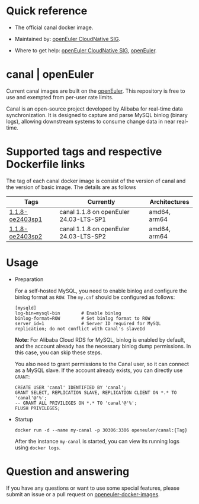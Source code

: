 
# Quick reference

- The official canal docker image.

- Maintained by: [openEuler CloudNative SIG](https://gitee.com/openeuler/cloudnative).

- Where to get help: [openEuler CloudNative SIG](https://gitee.com/openeuler/cloudnative), [openEuler](https://gitee.com/openeuler/community).
# canal | openEuler
Current canal images are built on the [openEuler](https://repo.openeuler.org/). This repository is free to use and exempted from per-user rate limits.

Canal is an open-source project developed by Alibaba for real-time data synchronization. It is designed to capture and parse MySQL binlog (binary logs), allowing downstream systems to consume change data in near real-time.

# Supported tags and respective Dockerfile links
The tag of each canal docker image is consist of the version of canal and the version of basic image. The details are as follows

| Tags                                                                                                                           | Currently                              | Architectures |
|--------------------------------------------------------------------------------------------------------------------------------|----------------------------------------|---------------|
| [1.1.8-oe2403sp1](https://gitee.com/openeuler/openeuler-docker-images/blob/master/Others/canal/1.1.8/24.03-lts-sp1/Dockerfile) | canal 1.1.8 on openEuler 24.03-LTS-SP1 | amd64, arm64  |
| [1.1.8-oe2403sp2](https://gitee.com/openeuler/openeuler-docker-images/blob/master/Others/canal/1.1.8/24.03-lts-sp2/Dockerfile) | canal 1.1.8 on openEuler 24.03-LTS-SP2 | amd64, arm64  |

# Usage

- Preparation

  For a self-hosted MySQL, you need to enable binlog and configure the binlog format as `ROW`. The `my.cnf` should be configured as follows:
  ```
  [mysqld]
  log-bin=mysql-bin        # Enable binlog
  binlog-format=ROW        # Set binlog format to ROW
  server_id=1              # Server ID required for MySQL replication; do not conflict with Canal's slaveId
  ```
  **Note:** For Alibaba Cloud RDS for MySQL, binlog is enabled by default, and the account already has the necessary binlog dump permissions. In this case, you can skip these steps.

  You also need to grant permissions to the Canal user, so it can connect as a MySQL slave. If the account already exists, you can directly use `GRANT`:
  ``` 
  CREATE USER 'canal' IDENTIFIED BY 'canal';
  GRANT SELECT, REPLICATION SLAVE, REPLICATION CLIENT ON *.* TO 'canal'@'%';
  -- GRANT ALL PRIVILEGES ON *.* TO 'canal'@'%';
  FLUSH PRIVILEGES;
  ```
    
- Startup
  
	```
	docker run -d --name my-canal -p 30306:3306 openeuler/canal:{Tag}
	```
	After the instance `my-canal` is started, you can view its running logs using `docker logs`.

# Question and answering
If you have any questions or want to use some special features, please submit an issue or a pull request on [openeuler-docker-images](https://gitee.com/openeuler/openeuler-docker-images).